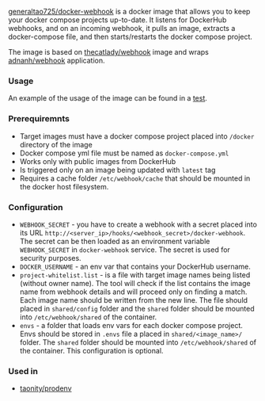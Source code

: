 [generaltao725/docker-webhook](https://hub.docker.com/repository/docker/generaltao725/docker-webhook/general) is a docker image that allows you to keep your docker compose projects up-to-date. It listens for DockerHub webhooks, and on an incoming webhook, it pulls an image, extracts a docker-compose file, and then starts/restarts the docker compose project.

The image is based on [thecatlady/webhook](https://hub.docker.com/r/thecatlady/webhook) image and wraps [adnanh/webhook](https://github.com/adnanh/webhook) application.

### Usage
An example of the usage of the image can be found in a [test](test\run-project-on-post-request\docker-compose.yml).

### Prerequiremnts 
 - Target images must have a docker compose project placed into `/docker` directory of the image
 - Docker compose yml file must be named as `docker-compose.yml`
 - Works only with public images from DockerHub
 - Is triggered only on an image being updated with `latest` tag
 - Requires a cache folder `/etc/webhook/cache` that should be mounted in the docker host filesystem.

### Configuration 
 - `WEBHOOK_SECRET` - you have to create a webhook with a secret placed into its URL `http://<server_ip>/hooks/<webhook_secret>/docker-webhook`. The secret can be then loaded as an environment variable `WEBHOOK_SECRET` in `docker-webhook` service. The secret is used for security purposes.
 - `DOCKER_USERNAME` - an env var that contains your DockerHub username.
 - `project-whitelist.list` - is a file with target image names being listed (without owner name). The tool will check if the list contains the image name from webhook details and will proceed         only on finding a match. Each image name should be written from the new line. The file should placed in `shared/config` folder and the `shared` folder should be mounted into `/etc/webhook/shared` of the container.
 - `envs` - a folder that loads env vars for each docker compose project. Envs should be stored in `.envs` file a placed in `shared/<image_name>/` folder. The `shared` folder should be mounted into `/etc/webhook/shared` of the container. This configuration is optional.

### Used in
 - [taonity/prodenv](https://github.com/taonity/prodenv)
